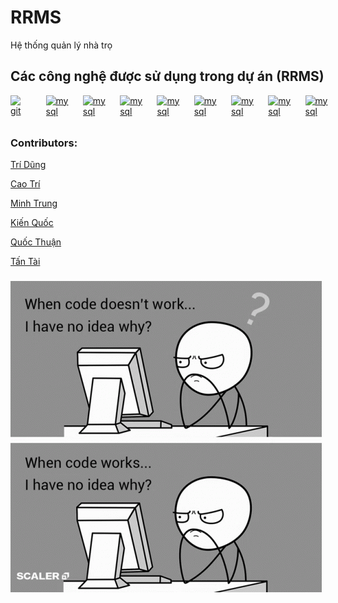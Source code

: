 # RRMS

Hệ thống quản lý nhà trọ

## Các công nghệ được sử dụng trong dự án (RRMS)

<p align="left" style="display: flex; gap: 20px"> 
<a href="https://git-scm.com/" target="_blank" rel="noreferrer"> 
<img src="https://www.vectorlogo.zone/logos/github/github-icon.svg" alt="git" width="40" height="40"/> </a> 
<a href="https://www.java.com" target="_blank" rel="noreferrer">
 <img src="https://raw.githubusercontent.com/devicons/devicon/master/icons/java/java-original.svg" alt="java" width="40" height="40"/> </a> 
 <a href="https://react.dev/" target="_blank" rel="noreferrer">
  <img src="https://www.vectorlogo.zone/logos/reactjs/reactjs-icon.svg" alt="mysql" width="40" height="40"/> 
  </a>
<a href="https://redis.io/" target="_blank" rel="noreferrer">
 <img src="https://www.vectorlogo.zone/logos/redis/redis-icon.svg" alt="mysql" width="40" height="40"/>
</a> 
<a href="https://firebase.google.com/" target="_blank" rel="noreferrer">
 <img src="https://www.vectorlogo.zone/logos/firebase/firebase-icon.svg" alt="mysql" width="40" height="40"/>
</a> 
<a href="https://www.microsoft.com/en-us/sql-server" target="_blank" rel="noreferrer">
 <img src="https://www.svgrepo.com/show/473725/microsoftsqlserver.svg" alt="mysql" width="40" height="40"/>
</a> 
<a href="https://vercel.com/" target="_blank" rel="noreferrer">
 <img src="https://www.vectorlogo.zone/logos/vercel/vercel-icon.svg" alt="mysql" width="40" height="40"/>
</a>   
<a href="https://render.com/" target="_blank" rel="noreferrer">
 <img src="https://global.discourse-cdn.com/business6/uploads/render/original/2X/1/11352202c8503f736bea5efb59684f678d7c860c.svg" alt="mysql" width="40" height="40"/>
</a>  
<a href="https://code.visualstudio.com/" target="_blank" rel="noreferrer">
 <img src="https://www.vectorlogo.zone/logos/visualstudio_code/visualstudio_code-icon.svg" alt="mysql" width="40" height="40"/>
</a>  
<a href="https://www.jetbrains.com/idea/" target="_blank" rel="noreferrer">
 <img src="https://upload.wikimedia.org/wikipedia/commons/thumb/9/9c/IntelliJ_IDEA_Icon.svg/768px-IntelliJ_IDEA_Icon.svg.png" alt="mysql" width="40" height="40"/>
</a>   
</p>

### Contributors:

[Trí Dũng](https://github.com/tridung778)

[Cao Trí](https://github.com/trivu2004)

[Minh Trung](https://github.com/chauminhtrung)

[Kiến Quốc](https://github.com/KienQuocVn)

[Quốc Thuận](https://github.com/thuanquoctr)

[Tấn Tài](https://github.com/trivu2004)

### ![alt text](image.png)
